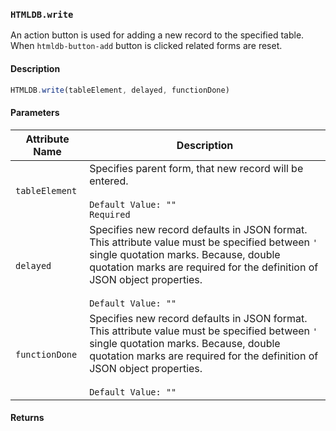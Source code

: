 ### `HTMLDB.write`

An action button is used for adding a new record to the specified table. When `htmldb-button-add` button is clicked related forms are reset.

#### Description

```javascript
HTMLDB.write(tableElement, delayed, functionDone)
```

#### Parameters

| Attribute Name             | Description                               |
| -------------------------- | ----------------------------------------- |
| `tableElement` | Specifies parent form, that new record will be entered.<br><br>`Default Value: ""`<br>`Required` |
| `delayed`| Specifies new record defaults in JSON format. This attribute value must be specified between `'` single quotation marks. Because, double quotation marks are required for the definition of JSON object properties.<br><br>`Default Value: ""` |
| `functionDone`| Specifies new record defaults in JSON format. This attribute value must be specified between `'` single quotation marks. Because, double quotation marks are required for the definition of JSON object properties.<br><br>`Default Value: ""` |

#### Returns

